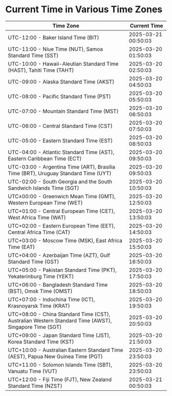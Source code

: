 # Current Time in Various Time Zones

| Time Zone | Current Time |
|-----------|--------------|
| UTC-12:00 - Baker Island Time (BIT) | 2025-03-21 00:50:03 |
| UTC-11:00 - Niue Time (NUT), Samoa Standard Time (SST) | 2025-03-20 01:50:03 |
| UTC-10:00 - Hawaii-Aleutian Standard Time (HAST), Tahiti Time (TAHT) | 2025-03-20 02:50:03 |
| UTC-09:00 - Alaska Standard Time (AKST) | 2025-03-20 04:50:03 |
| UTC-08:00 - Pacific Standard Time (PST) | 2025-03-20 05:50:03 |
| UTC-07:00 - Mountain Standard Time (MST) | 2025-03-20 06:50:03 |
| UTC-06:00 - Central Standard Time (CST) | 2025-03-20 07:50:03 |
| UTC-05:00 - Eastern Standard Time (EST) | 2025-03-20 08:50:03 |
| UTC-04:00 - Atlantic Standard Time (AST), Eastern Caribbean Time (ECT) | 2025-03-20 09:50:03 |
| UTC-03:00 - Argentina Time (ART), Brasília Time (BRT), Uruguay Standard Time (UYT) | 2025-03-20 09:50:03 |
| UTC-02:00 - South Georgia and the South Sandwich Islands Time (SGT) | 2025-03-20 10:50:03 |
| UTC±00:00 - Greenwich Mean Time (GMT), Western European Time (WET) | 2025-03-20 12:50:03 |
| UTC+01:00 - Central European Time (CET), West Africa Time (WAT) | 2025-03-20 13:50:03 |
| UTC+02:00 - Eastern European Time (EET), Central Africa Time (CAT) | 2025-03-20 14:50:03 |
| UTC+03:00 - Moscow Time (MSK), East Africa Time (EAT) | 2025-03-20 15:50:03 |
| UTC+04:00 - Azerbaijan Time (AZT), Gulf Standard Time (GST) | 2025-03-20 16:50:03 |
| UTC+05:00 - Pakistan Standard Time (PKT), Yekaterinburg Time (YEKT) | 2025-03-20 17:50:03 |
| UTC+06:00 - Bangladesh Standard Time (BST), Omsk Time (OMST) | 2025-03-20 18:50:03 |
| UTC+07:00 - Indochina Time (ICT), Krasnoyarsk Time (KRAT) | 2025-03-20 19:50:03 |
| UTC+08:00 - China Standard Time (CST), Australian Western Standard Time (AWST), Singapore Time (SGT) | 2025-03-20 20:50:03 |
| UTC+09:00 - Japan Standard Time (JST), Korea Standard Time (KST) | 2025-03-20 21:50:03 |
| UTC+10:00 - Australian Eastern Standard Time (AEST), Papua New Guinea Time (PGT) | 2025-03-20 23:50:03 |
| UTC+11:00 - Solomon Islands Time (SBT), Vanuatu Time (VUT) | 2025-03-20 23:50:03 |
| UTC+12:00 - Fiji Time (FJT), New Zealand Standard Time (NZST) | 2025-03-21 00:50:03 |
